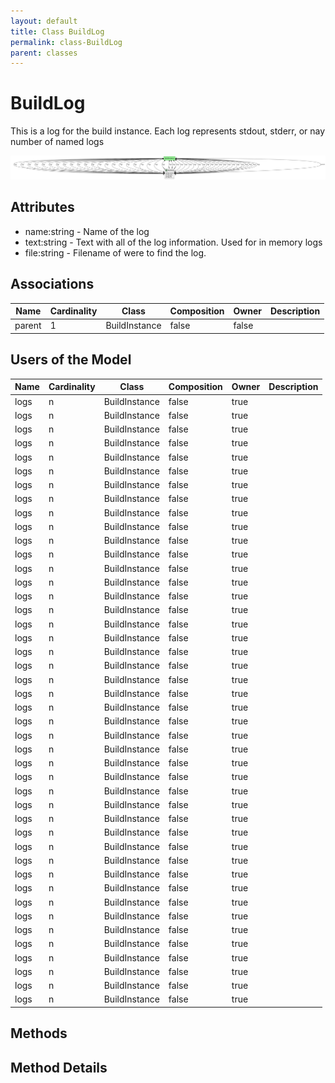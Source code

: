```yaml
---
layout: default
title: Class BuildLog
permalink: class-BuildLog
parent: classes
---
```


# BuildLog

This is a log for the build instance. Each log represents stdout, stderr, or nay number of named logs

![Logical Diagram](./logical.png)

## Attributes

* name:string - Name of the log
* text:string - Text with all of the log information. Used for in memory logs
* file:string - Filename of were to find the log.


## Associations

| Name | Cardinality | Class | Composition | Owner | Description |
| --- | --- | --- | --- | --- | --- |
| parent | 1 | BuildInstance | false | false |  |


## Users of the Model

| Name | Cardinality | Class | Composition | Owner | Description |
| --- | --- | --- | --- | --- | --- |
| logs | n | BuildInstance | false | true |  |
| logs | n | BuildInstance | false | true |  |
| logs | n | BuildInstance | false | true |  |
| logs | n | BuildInstance | false | true |  |
| logs | n | BuildInstance | false | true |  |
| logs | n | BuildInstance | false | true |  |
| logs | n | BuildInstance | false | true |  |
| logs | n | BuildInstance | false | true |  |
| logs | n | BuildInstance | false | true |  |
| logs | n | BuildInstance | false | true |  |
| logs | n | BuildInstance | false | true |  |
| logs | n | BuildInstance | false | true |  |
| logs | n | BuildInstance | false | true |  |
| logs | n | BuildInstance | false | true |  |
| logs | n | BuildInstance | false | true |  |
| logs | n | BuildInstance | false | true |  |
| logs | n | BuildInstance | false | true |  |
| logs | n | BuildInstance | false | true |  |
| logs | n | BuildInstance | false | true |  |
| logs | n | BuildInstance | false | true |  |
| logs | n | BuildInstance | false | true |  |
| logs | n | BuildInstance | false | true |  |
| logs | n | BuildInstance | false | true |  |
| logs | n | BuildInstance | false | true |  |
| logs | n | BuildInstance | false | true |  |
| logs | n | BuildInstance | false | true |  |
| logs | n | BuildInstance | false | true |  |
| logs | n | BuildInstance | false | true |  |
| logs | n | BuildInstance | false | true |  |
| logs | n | BuildInstance | false | true |  |
| logs | n | BuildInstance | false | true |  |
| logs | n | BuildInstance | false | true |  |
| logs | n | BuildInstance | false | true |  |
| logs | n | BuildInstance | false | true |  |
| logs | n | BuildInstance | false | true |  |
| logs | n | BuildInstance | false | true |  |
| logs | n | BuildInstance | false | true |  |
| logs | n | BuildInstance | false | true |  |
| logs | n | BuildInstance | false | true |  |
| logs | n | BuildInstance | false | true |  |
| logs | n | BuildInstance | false | true |  |
| logs | n | BuildInstance | false | true |  |
| logs | n | BuildInstance | false | true |  |
| logs | n | BuildInstance | false | true |  |





## Methods


<h2>Method Details</h2>
    

